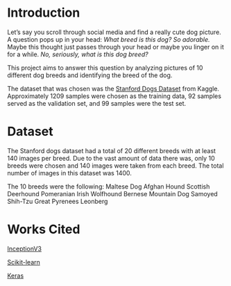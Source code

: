 # Introduction

Let’s say you scroll through social media and find a really cute dog picture. A question 
pops up in your head: *What breed is this dog? So adorable.* Maybe this thought just passes through your head or maybe you linger on it for a while. *No, seriously, what is this dog breed?*

This project aims to answer this question by analyzing pictures of 10 different dog breeds and identifying the breed of the dog. 

The dataset that was chosen was the [Stanford Dogs Dataset](http://vision.stanford.edu/aditya86/ImageNetDogs/) from Kaggle. Approximately 1209 samples were chosen as the training data, 92 samples served as the validation set, and 99 samples were the test set.

# Dataset
The Stanford dogs dataset had a total of 20 different breeds with at least 140 images per breed. Due to the vast amount of data there was, only 10 breeds were chosen and 140 images were taken from each breed. The total number of images in this dataset was 1400.

The 10 breeds were the following:
Maltese Dog
Afghan Hound
Scottish Deerhound
Pomeranian
Irish Wolfhound
Bernese Mountain Dog
Samoyed
Shih-Tzu
Great Pyrenees
Leonberg


# Works Cited

[InceptionV3](https://cloud.google.com/tpu/docs/inception-v3-advanced)

[Scikit-learn](https://scikit-learn.org/stable/)

[Keras](https://keras.io/)

